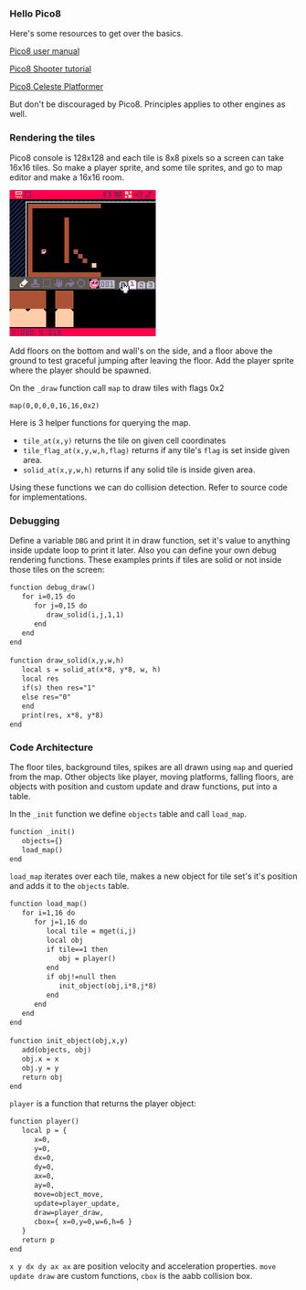 ### Hello Pico8

Here's some resources to get over the basics.

[Pico8 user manual](https://www.lexaloffle.com/pico8_manual.txt)

[Pico8 Shooter tutorial](https://ztiromoritz.github.io/pico-8-shooter/)

[Pico8 Celeste Platformer](https://www.lexaloffle.com/bbs/?tid=2145)

But don't be discouraged by Pico8. Principles applies to other engines as well.

### Rendering the tiles

Pico8 console is 128x128 and each tile is 8x8 pixels so a screen can take 16x16 tiles. So
make a player sprite, and some tile sprites, and go to map editor and make a 16x16 room.

![map editor edit tiles](pre_map_editor_edit_tiles.gif)

Add floors on the bottom and wall's on the side, and a floor above the ground to test graceful jumping after leaving the floor. Add the player sprite where the player should be spawned.

On the `_draw` function call `map` to draw tiles with flags 0x2

    map(0,0,0,0,16,16,0x2)

Here is 3 helper functions for querying the map. 
* `tile_at(x,y)` returns the tile on given cell coordinates
* `tile_flag_at(x,y,w,h,flag)` returns if any tile's `flag` is set inside given area.
* `solid_at(x,y,w,h)` returns if any solid tile is inside given area.

Using these functions we can do collision detection. Refer to source code for implementations.

### Debugging

Define a variable `DBG` and print it in draw function, set it's value to anything inside update loop to print it later. Also you can define your own debug rendering functions. These examples prints if tiles are solid or not inside those tiles on the screen:

    function debug_draw()
       for i=0,15 do
          for j=0,15 do	
             draw_solid(i,j,1,1)
          end
       end
    end

    function draw_solid(x,y,w,h)
       local s = solid_at(x*8, y*8, w, h)
       local res
       if(s) then res="1"
       else res="0"
       end
       print(res, x*8, y*8)
    end

### Code Architecture

The floor tiles, background tiles, spikes are all drawn using `map` and queried from the map. Other objects like player, moving platforms, falling floors, are objects with position and custom update and draw functions, put into a table.

In the `_init` function we define `objects` table and call `load_map`.

    function _init()
       objects={}
       load_map()
    end


`load_map` iterates over each tile, makes a new object for tile set's it's position and adds it to the `objects` table.

    function load_map()
       for i=1,16 do	
          for j=1,16 do
             local tile = mget(i,j)
             local obj
             if tile==1 then
                obj = player()
             end
             if obj!=null then
                init_object(obj,i*8,j*8)
             end
          end
       end
    end

    function init_object(obj,x,y)
       add(objects, obj)
       obj.x = x
       obj.y = y
       return obj
    end

`player` is a function that returns the player object:

    function player()
       local p = {
          x=0,
          y=0,
          dx=0,
          dy=0,
          ax=0,
          ay=0,
          move=object_move,
          update=player_update,
          draw=player_draw,
          cbox={ x=0,y=0,w=6,h=6 }
       }
       return p
    end

`x y dx dy ax ax` are position velocity and acceleration properties. `move update draw` are custom functions, `cbox` is the aabb collision box.


